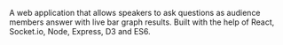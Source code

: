 
A web application that allows speakers to ask questions as audience members answer with live bar graph results. Built with the help of React, Socket.io, Node, Express, D3 and ES6.
